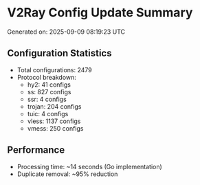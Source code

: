 # V2Ray Config Update Summary
Generated on: 2025-09-09 08:19:23 UTC

## Configuration Statistics
- Total configurations: 2479
- Protocol breakdown:
  - hy2: 41 configs
  - ss: 827 configs
  - ssr: 4 configs
  - trojan: 204 configs
  - tuic: 4 configs
  - vless: 1137 configs
  - vmess: 250 configs

## Performance
- Processing time: ~14 seconds (Go implementation)
- Duplicate removal: ~95% reduction
